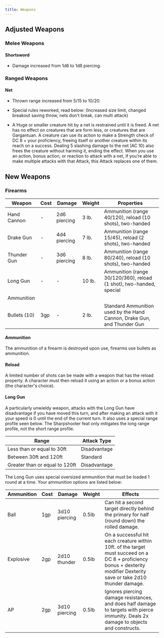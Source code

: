 ```yaml
---
title: Weapons
---
```


## Adjusted Weapons

### Melee Weapons

#### Shortsword
- Damage increased from 1d6 to 1d8 piercing.

### Ranged Weapons

#### Net
- Thrown range increased from 5/15 to 10/20.

- Special rules reworked, read below: (Increased size limit, changed breakout saving throw, nets don't break, can multi attack)

- A Huge or smaller creature hit by a net is restrained until it is freed. A net has no effect on creatures that are form less, or creatures that are Gargantuan. A creature can use its action to make a Strength check of DC 8 + your proficiency, freeing itself or another creature within its reach on a success. Dealing 5 slashing damage to the net (AC 10) also frees the creature without harming it, ending the effect. When you use an action, bonus action, or reaction to attack with a net, if you’re able to make multiple attacks with that Attack, this Attack replaces one of them.

## New Weapons

### Firearms
| Weapon | Cost | Damage | Weight | Properties |
| ----------- | ----------- | ----------- | ----------- | ----------- |
| Hand Cannon | - | 2d6 piercing | 3 lb. | Ammunition (range 40/120), reload (10 shots), two-handed |
| Drake Gun | - | 4d4 piercing | 7 lb. | Ammunition (range 15/45), reload (2 shots), two-handed |
| Thunder Gun | - | 3d6 piercing | 8 lb. | Ammunition (range 80/240), reload (10 shots), two-handed |
| Long Gun | - | - | 10 lb. | Ammunition (range 30/120/360), reload (1 shot), two-handed, special |
| Ammunition |
| Bullets (10) | 3gp | - | 2 lb. | Standard Ammunition used by the Hand Cannon, Drake Gun, and Thunder Gun |

#### Ammunition
The ammunition of a firearm is destroyed upon use, firearms use bullets as ammunition.

#### Reload
A limited number of shots can be made with a weapon that has the reload property. A character must then reload it using an action or a bonus action (the character's choice).

#### Long Gun
A particularly unwieldy weapon, attacks with the Long Gun have disadvantage if you have moved this turn, and after making an attack with it your speed is 0 until the end of the current turn. It also uses a special range profile seen below. The Sharpshooter feat only mitigates the long range profile, not the short range profile.

| Range | Attack Type |
| ----------- | ----------- |
| Less than or equal to 30ft | Disadvantage |
| Between 30ft and 120ft | Standard |
| Greater than or equal to 120ft | Disadvantage |

The Long Gun uses special oversized ammunition that must be loaded 1 round at a time. Your ammunition options are listed below:

| Ammunition | Cost | Damage | Weight | Effects |
| ----------- | ----------- | ----------- | ----------- | ----------- |
| Ball | 1gp | 3d10 piercing | 0.5lb | Can hit a second target directly behind the primary for half (round down) the rolled damage. |
| Explosive | 2gp | 2d10 thunder | 0.5lb | On a successful hit each creature within 10ft. of the target must succeed on a DC 8 + proficiency bonus + dexterity modifier Dexterity save or take 2d10 thunder damage. |
| AP | 2gp | 3d10 piercing | 0.5lb | Ignores piercing damage resistances, and does half damage to targets with pierce immunity. Deals 2x damage to objects and constructs. |
